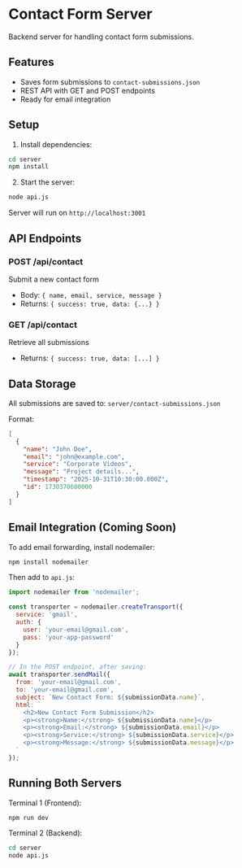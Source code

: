 # Contact Form Server

Backend server for handling contact form submissions.

## Features
- Saves form submissions to `contact-submissions.json`
- REST API with GET and POST endpoints
- Ready for email integration

## Setup

1. Install dependencies:
```bash
cd server
npm install
```

2. Start the server:
```bash
node api.js
```

Server will run on `http://localhost:3001`

## API Endpoints

### POST /api/contact
Submit a new contact form
- Body: `{ name, email, service, message }`
- Returns: `{ success: true, data: {...} }`

### GET /api/contact
Retrieve all submissions
- Returns: `{ success: true, data: [...] }`

## Data Storage

All submissions are saved to: `server/contact-submissions.json`

Format:
```json
[
  {
    "name": "John Doe",
    "email": "john@example.com",
    "service": "Corporate Videos",
    "message": "Project details...",
    "timestamp": "2025-10-31T10:30:00.000Z",
    "id": 1730370600000
  }
]
```

## Email Integration (Coming Soon)

To add email forwarding, install nodemailer:
```bash
npm install nodemailer
```

Then add to `api.js`:
```javascript
import nodemailer from 'nodemailer';

const transporter = nodemailer.createTransport({
  service: 'gmail',
  auth: {
    user: 'your-email@gmail.com',
    pass: 'your-app-password'
  }
});

// In the POST endpoint, after saving:
await transporter.sendMail({
  from: 'your-email@gmail.com',
  to: 'your-email@gmail.com',
  subject: `New Contact Form: ${submissionData.name}`,
  html: `
    <h2>New Contact Form Submission</h2>
    <p><strong>Name:</strong> ${submissionData.name}</p>
    <p><strong>Email:</strong> ${submissionData.email}</p>
    <p><strong>Service:</strong> ${submissionData.service}</p>
    <p><strong>Message:</strong> ${submissionData.message}</p>
  `
});
```

## Running Both Servers

Terminal 1 (Frontend):
```bash
npm run dev
```

Terminal 2 (Backend):
```bash
cd server
node api.js
```
